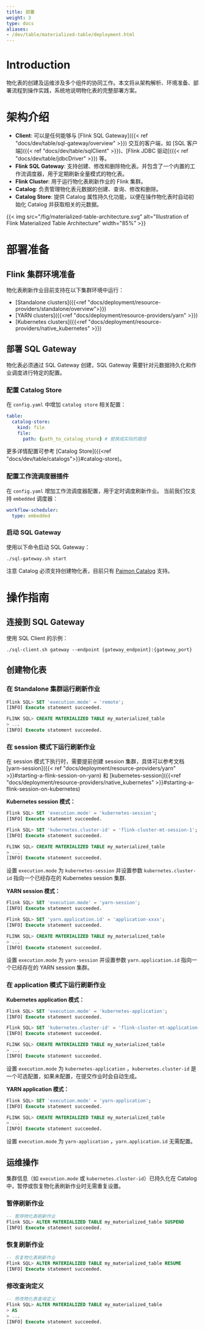 ```yaml
---
title: 部署
weight: 3
type: docs
aliases:
- /dev/table/materialized-table/deployment.html
---
```

<!--
Licensed to the Apache Software Foundation (ASF) under one
or more contributor license agreements.  See the NOTICE file
distributed with this work for additional information
regarding copyright ownership.  The ASF licenses this file
to you under the Apache License, Version 2.0 (the
"License"); you may not use this file except in compliance
with the License.  You may obtain a copy of the License at

  http://www.apache.org/licenses/LICENSE-2.0

Unless required by applicable law or agreed to in writing,
software distributed under the License is distributed on an
"AS IS" BASIS, WITHOUT WARRANTIES OR CONDITIONS OF ANY
KIND, either express or implied.  See the License for the
specific language governing permissions and limitations
under the License.
-->

# Introduction

物化表的创建及运维涉及多个组件的协同工作。本文将从架构解析、环境准备、部署流程到操作实践，系统地说明物化表的完整部署方案。

# 架构介绍

- **Client**: 可以是任何能够与 [Flink SQL Gateway]({{< ref "docs/dev/table/sql-gateway/overview" >}}) 交互的客户端，如 [SQL 客户端]({{< ref "docs/dev/table/sqlClient" >}})、[Flink JDBC 驱动]({{< ref "docs/dev/table/jdbcDriver" >}}) 等。
- **Flink SQL Gateway**: 支持创建、修改和删除物化表。并包含了一个内置的工作流调度器，用于定期刷新全量模式的物化表。
- **Flink Cluster**: 用于运行物化表刷新作业的 Flink 集群。
- **Catalog**: 负责管理物化表元数据的创建、查询、修改和删除。
- **Catalog Store**: 提供 Catalog 属性持久化功能，以便在操作物化表时自动初始化 Catalog 并获取相关的元数据。

{{< img src="/fig/materialized-table-architecture.svg" alt="Illustration of Flink Materialized Table Architecture" width="85%" >}}


# 部署准备

## Flink 集群环境准备

物化表刷新作业目前支持在以下集群环境中运行：
* [Standalone clusters]({{<ref "docs/deployment/resource-providers/standalone/overview">}})
* [YARN clusters]({{<ref "docs/deployment/resource-providers/yarn" >}})
* [Kubernetes clusters]({{<ref "docs/deployment/resource-providers/native_kubernetes" >}})

## 部署 SQL Gateway

物化表必须通过 SQL Gateway 创建，SQL Gateway 需要针对元数据持久化和作业调度进行特定的配置。

### 配置 Catalog Store

在 `config.yaml` 中增加 `catalog store` 相关配置：
```yaml
table:
  catalog-store:
    kind: file
    file:
      path: {path_to_catalog_store} # 替换成实际的路径
```
更多详情配置可参考 [Catalog Store]({{<ref "docs/dev/table/catalogs">}}#catalog-store)。

### 配置工作流调度器插件

在 `config.yaml` 增加工作流调度器配置，用于定时调度刷新作业。 当前我们仅支持 `embedded` 调度器：

```yaml
workflow-scheduler:
  type: embedded
```

### 启动 SQL Gateway

使用以下命令启动 SQL Gateway：
```
./sql-gateway.sh start
```

<span class="label label-danger">注意</span>
Catalog 必须支持创建物化表，目前只有 [Paimon Catalog](https://paimon.apache.org/docs/master/concepts/table-types/#materialized-table) 支持。

# 操作指南

## 连接到 SQL Gateway

使用 SQL Client 的示例：

```shell
./sql-client.sh gateway --endpoint {gateway_endpoint}:{gateway_port}
```

## 创建物化表

### 在 Standalone 集群运行刷新作业

```sql
Flink SQL> SET 'execution.mode' = 'remote';
[INFO] Execute statement succeeded.

FLINK SQL> CREATE MATERIALIZED TABLE my_materialized_table
> ...
[INFO] Execute statement succeeded.
```

### 在 session 模式下运行刷新作业

在 session 模式下执行时，需要提前创建 session 集群，具体可以参考文档 [yarn-session]({{< ref "docs/deployment/resource-providers/yarn" >}}#starting-a-flink-session-on-yarn) 和 [kubernetes-session]({{<ref "docs/deployment/resource-providers/native_kubernetes" >}}#starting-a-flink-session-on-kubernetes)

**Kubernetes session 模式：**

```sql
Flink SQL> SET 'execution.mode' = 'kubernetes-session';
[INFO] Execute statement succeeded.

Flink SQL> SET 'kubernetes.cluster-id' = 'flink-cluster-mt-session-1';
[INFO] Execute statement succeeded.

FLINK SQL> CREATE MATERIALIZED TABLE my_materialized_table
> ...
[INFO] Execute statement succeeded.
```

设置 `execution.mode` 为 `kubernetes-session` 并设置参数 `kubernetes.cluster-id` 指向一个已经存在的 Kubernetes session 集群.

**YARN session 模式：**

```sql
Flink SQL> SET 'execution.mode' = 'yarn-session';
[INFO] Execute statement succeeded.

Flink SQL> SET 'yarn.application.id' = 'application-xxxx';
[INFO] Execute statement succeeded.

FLINK SQL> CREATE MATERIALIZED TABLE my_materialized_table
> ...
[INFO] Execute statement succeeded.
```
设置 `execution.mode` 为 `yarn-session` 并设置参数 `yarn.application.id` 指向一个已经存在的 YARN session 集群。

### 在 application 模式下运行刷新作业

**Kubernetes application 模式：**

```sql
Flink SQL> SET 'execution.mode' = 'kubernetes-application';
[INFO] Execute statement succeeded.

Flink SQL> SET 'kubernetes.cluster-id' = 'flink-cluster-mt-application-1';
[INFO] Execute statement succeeded.

FLINK SQL> CREATE MATERIALIZED TABLE my_materialized_table
> ...
[INFO] Execute statement succeeded.
```
设置 `execution.mode` 为 `kubernetes-application` ，`kubernetes.cluster-id` 是一个可选配置，如果未配置，在提交作业时会自动生成。

**YARN application 模式：**

```sql
Flink SQL> SET 'execution.mode' = 'yarn-application';
[INFO] Execute statement succeeded.

FLINK SQL> CREATE MATERIALIZED TABLE my_materialized_table
> ...
[INFO] Execute statement succeeded.
```
设置 `execution.mode` 为 `yarn-application` ，`yarn.application.id` 无需配置。

## 运维操作

集群信息（如 `execution.mode` 或 `kubernetes.cluster-id`）已持久化在 Catalog 中，暂停或恢复物化表刷新作业时无需重复设置。

### 暂停刷新作业
```sql
-- 暂停物化表刷新作业
Flink SQL> ALTER MATERIALIZED TABLE my_materialized_table SUSPEND
[INFO] Execute statement succeeded.
```

### 恢复刷新作业
```sql
-- 恢复物化表刷新作业
Flink SQL> ALTER MATERIALIZED TABLE my_materialized_table RESUME
[INFO] Execute statement succeeded.
```

### 修改查询定义
```sql
-- 修改物化表查询定义
Flink SQL> ALTER MATERIALIZED TABLE my_materialized_table
> AS 
> ...
[INFO] Execute statement succeeded.
```
